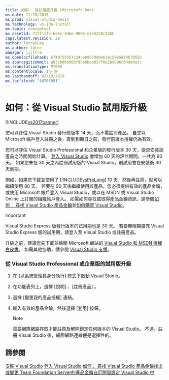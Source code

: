 ```yaml
---
title: 如何： 從試用版升級 |Microsoft Docs
ms.date: 11/15/2016
ms.prod: visual-studio-dev14
ms.technology: vs-ide-install
ms.topic: conceptual
ms.assetid: 717f11fe-be6c-4d6e-9006-e7e5220c02bb
caps.latest.revision: 28
author: TerryGLee
ms.author: tglee
manager: jillfra
ms.openlocfilehash: 6740755567c24ceb9b70d0e63e159e5d74b7955b
ms.sourcegitcommit: a83c60bb00bf95e6bea037f0e1b9696c64deda3c
ms.translationtype: MTE95
ms.contentlocale: zh-TW
ms.lasthandoff: 02/19/2019
ms.locfileid: "54785951"
---
```

# <a name="how-to-upgrade-from-a-trial-edition-of-visual-studio"></a>如何：從 Visual Studio 試用版升級
[!INCLUDE[vs2017banner](../includes/vs2017banner.md)]

您可以評估 Visual Studio 發行前版本 14 天，而不需註冊產品。 自您以 Microsoft 帳戶登入註冊之後，直到到期日之前，發行前版本授權仍為有效。

 您可以評估 Visual Studio Professional 和企業版的發行版本 30 天，從您安裝該產品之時間開始計算。 [登入 Visual Studio](../ide/signing-in-to-visual-studio.md) 會增加 60 天的評估期間，一共為 90 天。 如果您未在 30 天之內註冊試用版的 Visual Studio，則試用會在安裝後 30 天到期。

 例如，如果您下載並使用了 [!INCLUDE[vsPreLong](../includes/vsprelong-md.md)] 10 天，然後再註冊，就可以繼續使用 80 天。 若要在 90 天後繼續使用該產品，您必須提供有效的產品金鑰，或使用 Microsoft 帳戶登入 Visual Studio，或以在 MSDN 或 Visual Studio Online 上訂閱的組織帳戶登入。 如需如何尋找或取得產品金鑰資訊，請參閱[如何： 尋找 Visual Studio 產品金鑰](../install/how-to-locate-the-visual-studio-product-key.md)並[如何購買 Visual Studio](http://www.visualstudio.com/products/how-to-buy-vs)。

> [!IMPORTANT]
>  Visual Studio Express 版發行版本的試用期也是 30 天。 若要無限期擴充 Visual Studio Express 版的試用期，請登入至 Visual Studio 或註冊產品。

 升級之前，建議您先下載並檢閱 Microsoft 網站的 [Visual Studio 和 MSDN 授權白皮書](http://www.microsoft.com/download/details.aspx?id=13350)。 如需其他協助，請參閱 [Visual Studio 支援](http://support.microsoft.com/ph/1117/en-us)。

### <a name="to-upgrade-from-a-trial-edition-of-visual-studio-professional-or-enterprise"></a>從 Visual Studio Professional 或企業版的試用版升級

1.  在 [以系統管理員身分執行] 模式下啟動 Visual Studio。

2.  在功能表列上，選擇 [說明] 、[註冊產品] 。

3.  選擇 [變更我的產品授權] 連結。

4.  輸入有效的產品金鑰，然後選擇 [套用] 按鈕。

    > [!NOTE]
    >  需要網際網路存取才能註冊及解除鎖定任何版本的 Visual Studio。 不過，註冊 Visual Studio 後，網際網路連線便是選擇性的。

## <a name="see-also"></a>請參閱
 [安裝 Visual Studio](../install/install-visual-studio-2015.md) [登入 Visual Studio](../ide/signing-in-to-visual-studio.md) [如何： 尋找 Visual Studio 產品金鑰](../install/how-to-locate-the-visual-studio-product-key.md)[找出或變更 Team Foundation Server的產品金鑰](http://msdn.microsoft.com/library/64f29927-b520-4c9f-b633-bcb527e562cd)[自訂開發設定 Visual Studio 中](http://msdn.microsoft.com/22c4debb-4e31-47a8-8f19-16f328d7dcd3)